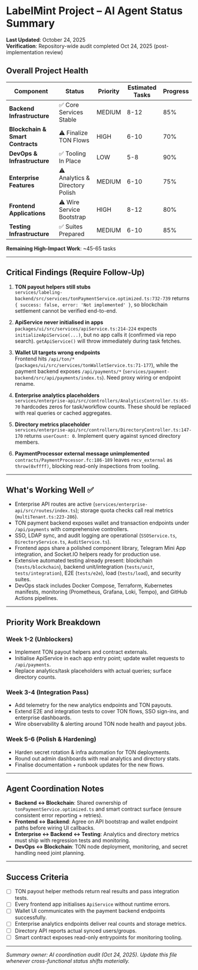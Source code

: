 # LabelMint Project – AI Agent Status Summary

**Last Updated**: October 24, 2025  
**Verification**: Repository-wide audit completed Oct 24, 2025 (post-implementation review)

## Overall Project Health

| Component | Status | Priority | Estimated Tasks | Progress |
|-----------|--------|----------|-----------------|----------|
| **Backend Infrastructure** | ✅ Core Services Stable | MEDIUM | 8-12 | 85% |
| **Blockchain & Smart Contracts** | ⚠️ Finalize TON Flows | HIGH | 6-10 | 70% |
| **DevOps & Infrastructure** | ✅ Tooling In Place | LOW | 5-8 | 90% |
| **Enterprise Features** | ⚠️ Analytics & Directory Polish | MEDIUM | 6-10 | 75% |
| **Frontend Applications** | ⚠️ Wire Service Bootstrap | HIGH | 8-12 | 80% |
| **Testing Infrastructure** | ✅ Suites Prepared | MEDIUM | 6-10 | 85% |

**Remaining High-Impact Work**: ~45-65 tasks

---

## Critical Findings (Require Follow-Up)

1. **TON payout helpers still stubs**  
   `services/labeling-backend/src/services/tonPaymentService.optimized.ts:732-739` returns `{ success: false, error: 'Not implemented' }`, so blockchain settlement cannot be verified end-to-end.

2. **ApiService never initialised in apps**  
   `packages/ui/src/services/apiService.ts:214-224` expects `initializeApiService(...)`, but no app calls it (confirmed via repo search). `getApiService()` will throw immediately during task fetches.

3. **Wallet UI targets wrong endpoints**  
   Frontend hits `/api/ton/*` (`packages/ui/src/services/tonWalletService.ts:71-177`), while the payment backend exposes `/api/payments/*` (`services/payment-backend/src/api/payments/index.ts`). Need proxy wiring or endpoint rename.

4. **Enterprise analytics placeholders**  
   `services/enterprise-api/src/controllers/AnalyticsController.ts:65-70` hardcodes zeros for task/workflow counts. These should be replaced with real queries or cached aggregates.

5. **Directory metrics placeholder**  
   `services/enterprise-api/src/controllers/DirectoryController.ts:147-170` returns `userCount: 0`. Implement query against synced directory members.

6. **PaymentProcessor external message unimplemented**  
   `contracts/PaymentProcessor.fc:186-189` leaves `recv_external` as `throw(0xffff)`, blocking read-only inspections from tooling.

---

## What's Working Well ✅

- Enterprise API routes are active (`services/enterprise-api/src/routes/index.ts`); storage quota checks call real metrics (`multiTenant.ts:223-286`).
- TON payment backend exposes wallet and transaction endpoints under `/api/payments` with comprehensive controllers.
- SSO, LDAP sync, and audit logging are operational (`SSOService.ts`, `DirectoryService.ts`, `AuditService.ts`).
- Frontend apps share a polished component library, Telegram Mini App integration, and Socket.IO helpers ready for production use.
- Extensive automated testing already present: blockchain (`tests/blockchain`), backend unit/integration (`tests/unit`, `tests/integration`), E2E (`tests/e2e`), load (`tests/load`), and security suites.
- DevOps stack includes Docker Compose, Terraform, Kubernetes manifests, monitoring (Prometheus, Grafana, Loki, Tempo), and GitHub Actions pipelines.

---

## Priority Work Breakdown

### Week 1-2 (Unblockers)
- Implement TON payout helpers and contract externals.
- Initialise ApiService in each app entry point; update wallet requests to `/api/payments`.
- Replace analytics/task placeholders with actual queries; surface directory counts.

### Week 3-4 (Integration Pass)
- Add telemetry for the new analytics endpoints and TON payouts.
- Extend E2E and integration tests to cover TON flows, SSO sign-ins, and enterprise dashboards.
- Wire observability & alerting around TON node health and payout jobs.

### Week 5-6 (Polish & Hardening)
- Harden secret rotation & infra automation for TON deployments.
- Round out admin dashboards with real analytics and directory stats.
- Finalise documentation + runbook updates for the new flows.

---

## Agent Coordination Notes

- **Backend ↔ Blockchain**: Shared ownership of `tonPaymentService.optimized.ts` and smart contract surface (ensure consistent error reporting + retries).
- **Frontend ↔ Backend**: Agree on API bootstrap and wallet endpoint paths before wiring UI callbacks.
- **Enterprise ↔ Backend ↔ Testing**: Analytics and directory metrics must ship with regression tests and monitoring.
- **DevOps ↔ Blockchain**: TON node deployment, monitoring, and secret handling need joint planning.

---

## Success Criteria

- [ ] TON payout helper methods return real results and pass integration tests.
- [ ] Every frontend app initialises `ApiService` without runtime errors.
- [ ] Wallet UI communicates with the payment backend endpoints successfully.
- [ ] Enterprise analytics endpoints deliver real counts and storage metrics.
- [ ] Directory API reports actual synced users/groups.
- [ ] Smart contract exposes read-only entrypoints for monitoring tooling.

---

_Summary owner: AI coordination audit (Oct 24, 2025). Update this file whenever cross-functional status shifts materially._
